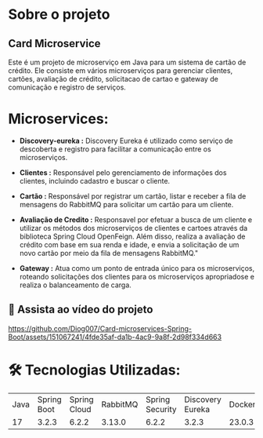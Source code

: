 # Sobre o projeto

## Card Microservice

Este é um projeto de microserviço em Java para um sistema de cartão de crédito. Ele consiste em vários microserviços para gerenciar clientes, cartões, avaliação de crédito, solicitacao de cartao e gateway de comunicação e registro de serviços.

# Microservices:

- **Discovery-eureka :** Discovery Eureka é utilizado como serviço de descoberta e registro para facilitar a comunicação entre os microserviços.

- **Clientes :** Responsável pelo gerenciamento de informações dos clientes, incluindo cadastro e buscar o cliente.

- **Cartão :** Responsável por registrar um cartão, listar e receber a fila de mensagens do RabbitMQ para solicitar um cartão para um cliente.

- **Avaliação de Credito :** Responsavel por efetuar a busca de um cliente e utilizar os métodos dos microserviços de clientes e cartoes através da biblioteca Spring Cloud OpenFeign. Além disso, realiza a avaliação de crédito com base em sua renda e idade, e envia a solicitação de um novo cartão por meio da fila de mensagens RabbitMQ."

- **Gateway :** Atua como um ponto de entrada único para os microserviços, roteando solicitações dos clientes para os microserviços apropriadose e realiza o balanceamento de carga.

## 🎥  Assista ao vídeo do projeto 



https://github.com/Diog007/Card-microservices-Spring-Boot/assets/151067241/4fde35af-da1b-4ac9-9a8f-2d98f334d663



# 🛠️ Tecnologias Utilizadas:

<table>
  <tr>
    <td>Java</td>
    <td>Spring Boot</td>
	<td>Spring Cloud</td>
	<td>RabbitMQ</td>
    <td>Spring Security</td>
	<td>Discovery Eureka</td>
	<td>Docker</td>
	<td>Dockerfile</td>
    <td>JPA</td>
    <td>Keycloak</td>
    <td>H2 Database</td>
    <td>Springdoc OpenAPI</td>
  </tr>
  <tr>
    <td>17</td>
    <td>3.2.3</td>
    <td>6.2.2</td>
	<td>3.13.0</td>
	<td>6.2.2</td>
	<td>3.2.3</td>
	<td>23.0.3</td>
	<td>1.0.0</td>
    <td>3.9.6</td>
    <td>24.0.1</td>
    <td>8.0</td>
    <td>1.8.1</td>
  </tr>
</table>
<br>
